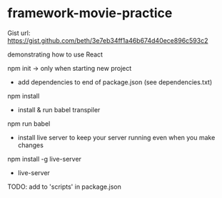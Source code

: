 # framework-movie-practice

Gist url: https://gist.github.com/beth/3e7eb34ff1a46b674d40ece896c593c2

demonstrating how to use React

npm init -> only when starting new project

* add dependencies to end of package.json (see dependencies.txt)

npm install

* install & run babel transpiler

npm run babel

* install live server to keep your server running even when you make changes

npm install -g live-server

* live-server

TODO: add to 'scripts' in package.json
